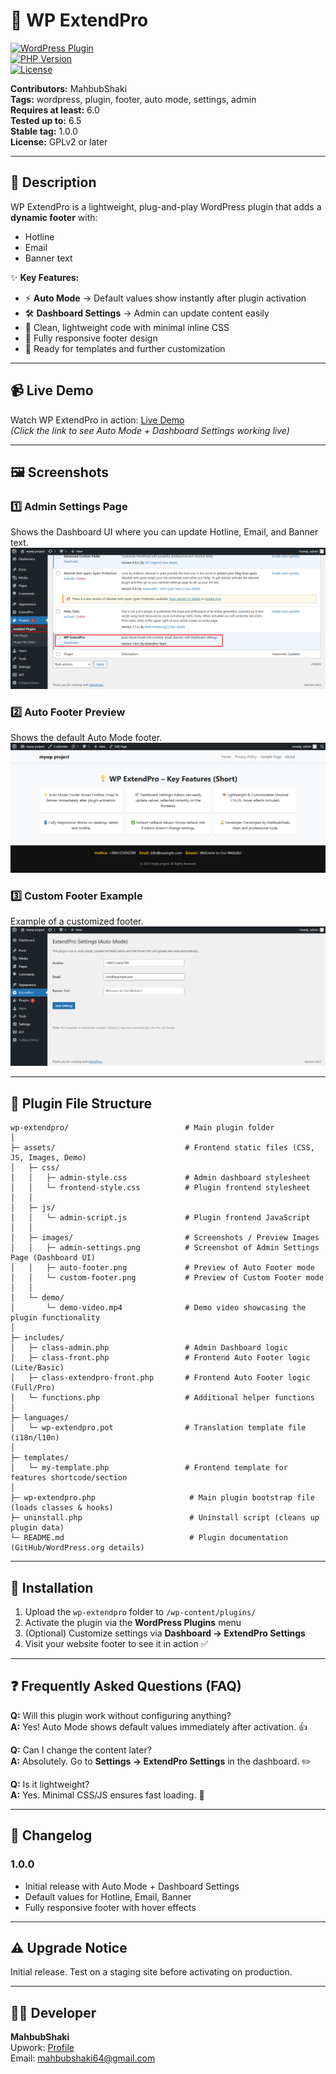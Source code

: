 # 🎉 WP ExtendPro

[![WordPress Plugin](https://img.shields.io/badge/WordPress-6.0+-blue)](https://wordpress.org/)  
[![PHP Version](https://img.shields.io/badge/PHP-7.4+-orange)](https://www.php.net/)  
[![License](https://img.shields.io/badge/License-GPLv2+-green)](https://www.gnu.org/licenses/gpl-2.0.html)  

**Contributors:** MahbubShaki  
**Tags:** wordpress, plugin, footer, auto mode, settings, admin  
**Requires at least:** 6.0  
**Tested up to:** 6.5  
**Stable tag:** 1.0.0  
**License:** GPLv2 or later

---

## 📌 Description

WP ExtendPro is a lightweight, plug-and-play WordPress plugin that adds a **dynamic footer** with:

- Hotline  
- Email  
- Banner text  

✨ **Key Features:**
- ⚡ **Auto Mode** → Default values show instantly after plugin activation  
- 🛠️ **Dashboard Settings** → Admin can update content easily  
- 🎨 Clean, lightweight code with minimal inline CSS  
- 📱 Fully responsive footer design  
- 📝 Ready for templates and further customization

---

## 📹 Live Demo

Watch WP ExtendPro in action: [Live Demo](assets/demo/demo-video.mp4)  
*(Click the link to see Auto Mode + Dashboard Settings working live)*

---

## 🖼️ Screenshots

### 1️⃣ Admin Settings Page
Shows the Dashboard UI where you can update Hotline, Email, and Banner text.  
![Admin Settings - Dashboard UI](assets/images/admin-settings.png)

### 2️⃣ Auto Footer Preview
Shows the default Auto Mode footer.  
![Auto Footer](assets/images/auto-footer.png)

### 3️⃣ Custom Footer Example
Example of a customized footer.  
![Customization Example](assets/images/custom-footer.png)

---

## 📂 Plugin File Structure

```text
wp-extendpro/                          # Main plugin folder
│
├─ assets/                             # Frontend static files (CSS, JS, Images, Demo)
│   ├─ css/
│   │   ├─ admin-style.css             # Admin dashboard stylesheet
│   │   └─ frontend-style.css          # Plugin frontend stylesheet
│   │
│   ├─ js/
│   │   └─ admin-script.js             # Plugin frontend JavaScript
│   │
│   ├─ images/                         # Screenshots / Preview Images
│   │   ├─ admin-settings.png          # Screenshot of Admin Settings Page (Dashboard UI)
│   │   ├─ auto-footer.png             # Preview of Auto Footer mode
│   │   └─ custom-footer.png           # Preview of Custom Footer mode
│   │
│   └─ demo/
│       └─ demo-video.mp4              # Demo video showcasing the plugin functionality
│
├─ includes/
│   ├─ class-admin.php                 # Admin Dashboard logic
│   ├─ class-front.php                 # Frontend Auto Footer logic (Lite/Basic)
│   ├─ class-extendpro-front.php       # Frontend Auto Footer logic (Full/Pro)
│   └─ functions.php                   # Additional helper functions
│
├─ languages/
│   └─ wp-extendpro.pot                # Translation template file (i18n/l10n)
│
├─ templates/
│   └─ my-template.php                 # Frontend template for features shortcode/section
│
├─ wp-extendpro.php                     # Main plugin bootstrap file (loads classes & hooks)
├─ uninstall.php                        # Uninstall script (cleans up plugin data)
└─ README.md                            # Plugin documentation (GitHub/WordPress.org details)
```
---

## 🚀 Installation

1. Upload the `wp-extendpro` folder to `/wp-content/plugins/`  
2. Activate the plugin via the **WordPress Plugins** menu  
3. (Optional) Customize settings via **Dashboard → ExtendPro Settings**  
4. Visit your website footer to see it in action ✅

---

## ❓ Frequently Asked Questions (FAQ)

**Q:** Will this plugin work without configuring anything?  
**A:** Yes! Auto Mode shows default values immediately after activation. 👍

**Q:** Can I change the content later?  
**A:** Absolutely. Go to **Settings → ExtendPro Settings** in the dashboard. ✏️

**Q:** Is it lightweight?  
**A:** Yes. Minimal CSS/JS ensures fast loading. 🚀

---

## 📜 Changelog

### 1.0.0
* Initial release with Auto Mode + Dashboard Settings  
* Default values for Hotline, Email, Banner  
* Fully responsive footer with hover effects  

---

## ⚠️ Upgrade Notice

Initial release. Test on a staging site before activating on production.

---

## 🧑‍💻 Developer

**MahbubShaki**  
Upwork: [Profile](https://upwork.com/freelancers/~015df70a23d7f58180)  
Email: mahbubshaki64@gmail.com
